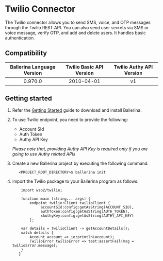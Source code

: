 # Twilio Connector

The Twilio connector allows you to send SMS, voice, and OTP messages through the Twilio REST API. You can also send
user secrets via SMS or voice message, verify OTP, and add and delete users. It handles basic authentication.

## Compatibility

| Ballerina Language Version  | Twilio Basic API Version | Twilio Authy API Version |
|:---------------------------:|:------------------------:|:------------------------:|
| 0.970.0                     | 2010-04-01               | v1                       |

## Getting started

1.  Refer the [Getting Started](https://ballerina.io/learn/getting-started/) guide to download and install Ballerina.

2.  To use Twilio endpoint, you need to provide the following:

       - Account SId
       - Auth Token
       - Authy API Key

       *Please note that, providing Authy API Key is required only if you are going to use Authy related APIs*

3. Create a new Ballerina project by executing the following command.

	```shell
	   <PROJECT_ROOT_DIRECTORY>$ ballerina init
	```

4. Import the Twilio package to your Ballerina program as follows.

	```ballerina
	    import wso2/twilio;

	    function main (string... args) {
            endpoint twilio:Client twilioClient {
                 accountSId:config:getAsString(ACCOUNT_SID),
                 authToken:config:getAsString(AUTH_TOKEN),
                 xAuthyKey:config:getAsString(AUTHY_API_KEY)
            };

		var details = twilioClient -> getAccountDetails();
		match details {
		    Account account => io:println(account);
		    TwilioError twilioError => test:assertFail(msg = twilioError.message);
		}
	   }
	```